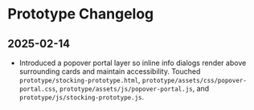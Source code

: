 # Prototype Changelog

## 2025-02-14
- Introduced a popover portal layer so inline info dialogs render above surrounding cards and maintain accessibility. Touched `prototype/stocking-prototype.html`, `prototype/assets/css/popover-portal.css`, `prototype/assets/js/popover-portal.js`, and `prototype/js/stocking-prototype.js`.
